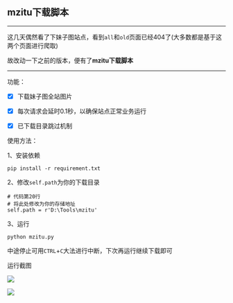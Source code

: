 ## **mzitu下载脚本**

---

这几天偶然看了下妹子图站点，看到`all`和`old`页面已经404了(大多数都是基于这两个页面进行爬取)

故改动一下之前的版本，便有了**mzitu下载脚本**

---

功能：

- [x] 下载妹子图全站图片
- [x] 每次请求会延时0.1秒，以确保站点正常业务运行
- [x] 已下载目录跳过机制



使用方法：

1、安装依赖

```
pip install -r requirement.txt
```

2、修改`self.path`为你的下载目录

```
# 代码第20行
# 将此处修改为你的存储地址
self.path = r'D:\Tools\mzitu'
```

3、运行

```
python mzitu.py
```

中途停止可用`CTRL`+`C`大法进行中断，下次再运行继续下载即可



运行截图

![](https://i.loli.net/2021/02/14/X4tmjnhFORMaVAb.png)

![](https://i.loli.net/2021/02/14/5lkoqCuDi7hzNZS.png)

